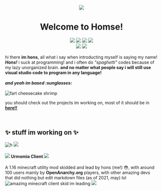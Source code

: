 <div align="center"><img src="https://cdn.discordapp.com/avatars/206296798724227082/0cc11121f39643fd8154e57027cda389.webp?size=64"/><span></span></div>
<h1 align="center">Welcome to Homse!</h1>
<div align="center">
<img src="https://komarev.com/ghpvc/?username=honsda&style=flat&color=blueviolet&label=fans that viewed profile"/> 
<img src="https://img.shields.io/badge/Status-braindead-critical"/>
<img src="https://img.shields.io/badge/Tokenlogged-by%20结晶度qq-informational"/>
<img src="https://img.shields.io/badge/git结晶度qq-green"/>
<br>
<img src="https://img.shields.io/badge/certified-cool%20guy-informational?style=for-the-badge"/>
<img src="https://img.shields.io/badge/-is%20a%20real%20hons-cb00ff?style=for-the-badge"/>
<br>
<br>
</div>
hi there <b>im hons</b>, all what i say when introducting myself is saying my name! <b><i>Hons!</i></b> i suck at programming! and i often do <i>"spaghetti"</i> codes because of my lazy unorganized brain. <b>and no matter what people say i will still use visual studio code to program in any language!</b> <br>
<br>
<b><i>and yeah im based :sunglasses:</i></b> <br>

<br>
<img src="https://cdn.discordapp.com/attachments/772910297350275092/844196915636731904/unknown.png" alt="fart cheesecake shrimp"/><span></span>
<p>you should check out the projects im working on, most of it should be in <b><a href="https://honsda.github.io">here!!</a></b></p>
<br>
<h2>✨ stuff im working on ✨</h2>
<img src="https://github-readme-stats.vercel.app/api?username=honsda&count_private=true&show_icons=true&theme=midnight-purple&hide_border=true" alt="h"/>
<img src="https://github-readme-stats.vercel.app/api/top-langs/?username=honsda&layout=compact&theme=midnight-purple&hide_border=true"/>
<h4><img src="https://cdn.discordapp.com/avatars/838743275518033930/727d038b3da2b11514d0a4feac0deeca.webp?size=16"/>     Urmomia Client     <img src="https://cdn.discordapp.com/avatars/838743275518033930/727d038b3da2b11514d0a4feac0deeca.webp?size=16"/></h4>
A 1.16 minecraft utility mod skidded and lead by hons (me!) 😳, with around 100 users mainly by <b>OpenAnarchy.org</b> players, with other amazing devs that did nothing but edit markdown files (as of 2021, may) lol
<img src="https://github-readme-stats.vercel.app/api/pin/?username=codex1729&repo=urmomia&show_icons=true&theme=midnight-purple&hide_border=true" href="https://github.com/codex1729/urmomia" alt="amazing minecraft client skid im leading"/>
<img src="https://github-readme-stats.vercel.app/api/top-langs/?username=codex1729&layout=compact&theme=midnight-purple&hide_border=true"/>
